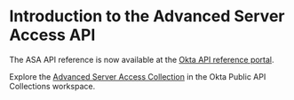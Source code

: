 
# Introduction to the Advanced Server Access API

The ASA API reference is now available at the [Okta API reference portal](https://developer.okta.com/docs/api/openapi/asa/guides/overview/).

Explore the [Advanced Server Access Collection](https://www.postman.com/okta-eng/workspace/okta-public-api-collections/collection/4920859-f91736f1-5ae0-4a0a-949d-abed2ada2c58) in the Okta Public API Collections workspace.